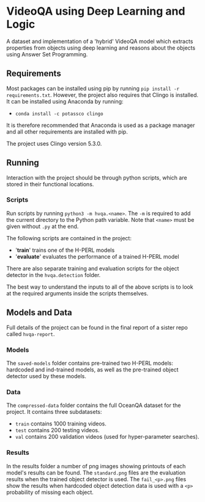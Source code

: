 # VideoQA using Deep Learning and Logic

A dataset and implementation of a 'hybrid' VideoQA model which extracts properties from objects using deep learning and reasons about the objects using Answer Set Programming.

## Requirements 

Most packages can be installed using pip by running `pip install -r requirements.txt`. However, the project also requires that Clingo is installed. It can be installed using Anaconda by running:
* `conda install -c potassco clingo`

It is therefore recommended that Anaconda is used as a package manager and all other requirements are installed with pip.

The project uses Clingo version 5.3.0.

## Running

Interaction with the project should be through python scripts, which are stored in their functional locations.

### Scripts

Run scripts by running `python3 -m hvqa.<name>`. The `-m` is required to add the current directory to the Python path variable. Note that `<name>` must be given without `.py` at the end.

The following scripts are contained in the project:
* '**train**' trains one of the H-PERL models
* '**evaluate**' evaluates the performance of a trained H-PERL model

There are also separate training and evaluation scripts for the object detector in the `hvqa.detection` folder.

The best way to understand the inputs to all of the above scripts is to look at the required arguments inside the scripts themselves.

## Models and Data

Full details of the project can be found in the final report of a sister repo called `hvqa-report`.

### Models

The `saved-models` folder contains pre-trained two H-PERL models: hardcoded and ind-trained models, as well as the pre-trained object detector used by these models.

### Data

The `compressed-data` folder contains the full OceanQA dataset for the project. It contains three subdatasets:
* `train` contains 1000 training videos.
* `test` contains 200 testing videos.
* `val` contains 200 validation videos (used for hyper-parameter searches).

### Results

In the results folder a number of png images showing printouts of each model's results can be found. The `standard.png` files are the evaluation results when the trained object detector is used. The `fail_<p>.png` files show the results when hardcoded object detection data is used with a `<p>` probability of missing each object.
